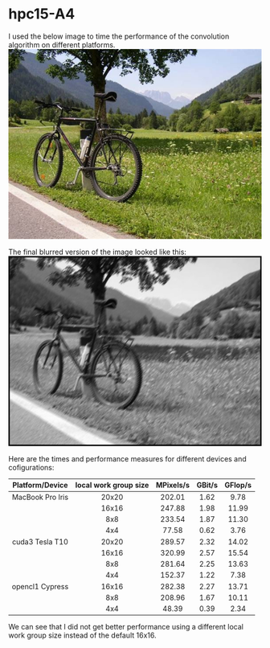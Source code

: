 # hpc15-A4

I used the below image to time the performance of the convolution algorithm on different platforms.
![](/bike.jpg?raw=True "Original bike")

The final blurred version of the image looked like this:
![](/bike-blur.jpg?raw=True "Blurred bike")

Here are the times and performance measures for different devices and cofigurations:

| Platform/Device | local work group size | MPixels/s | GBit/s | GFlop/s |
|:---------------:|:---------------------:|:---------:|:------:|:-------:|
| MacBook Pro Iris | 20x20 | 202.01 | 1.62 | 9.78 |
|  | 16x16| 247.88 | 1.98 | 11.99 |
|  | 8x8 | 233.54 | 1.87 | 11.30 |
|  | 4x4 | 77.58 | 0.62 | 3.76 |
| cuda3 Tesla T10 | 20x20 | 289.57 | 2.32 | 14.02 |
|  | 16x16| 320.99 | 2.57 | 15.54 |
|  | 8x8 | 281.64 | 2.25 | 13.63 |
|  | 4x4 | 152.37 | 1.22 | 7.38 |
| opencl1 Cypress | 16x16| 282.38 | 2.27 | 13.71 |
|  | 8x8 | 208.96 | 1.67 | 10.11 |
|  | 4x4 | 48.39| 0.39 | 2.34 |

We can see that I did not get better performance using a different local work group size instead of the default 16x16.


